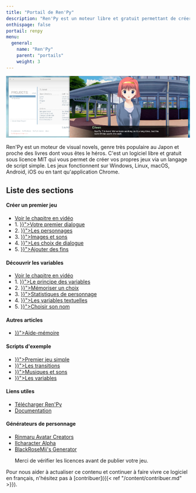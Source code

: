 ```yaml
---
title: "Portail de Ren'Py"
description: "Ren'Py est un moteur libre et gratuit permettant de créer des visual novels sur Windows, Linux, macOS, Android et iOS."
onthispage: false
portail: renpy
menu:
  general:
    name: "Ren'Py"
    parent: "portails"
    weight: 3
---
```


![Bannière du portail Ren'Py](/images/renpy/banniere.png)

Ren'Py est un moteur de visual novels, genre très populaire au Japon et proche des livres dont vous êtes le héros. C'est un logiciel libre et gratuit sous licence MIT qui vous permet de créer vos propres jeux via un langage de script simple. Les jeux fonctionnent sur Windows, Linux, macOS, Android, iOS ou en tant qu'application Chrome.

## Liste des sections

<div id="index-flex-container">
    <section>
        <h4>Créer un premier jeu</h4>
        <ul>
          <li><a href="https://youtu.be/XprVZAtPqDI">Voir le chapitre en vidéo</a></li>
          <li>1. <a href="{{< ref "renpy/creer-un-premier-jeu/votre-premier-dialogue.md" >}}">Votre premier dialogue</a></li>
          <li>2. <a href="{{< ref "renpy/creer-un-premier-jeu/les-personnages.md" >}}">Les personnages</a></li>
          <li>3. <a href="{{< ref "renpy/creer-un-premier-jeu/images-et-sons.md" >}}">Images et sons</a></li>
          <li>4. <a href="{{< ref "renpy/creer-un-premier-jeu/les-choix-de-dialogue.md" >}}">Les choix de dialogue</a></li>
          <li>5. <a href="{{< ref "renpy/creer-un-premier-jeu/ajouter-des-fins.md" >}}">Ajouter des fins</a></li>
        </ul>
    </section>
    <section>
        <h4>Découvrir les variables</h4>
        <ul>
          <li><a href="https://youtu.be/nqWEN4Z2420">Voir le chapitre en vidéo</a></li>
          <li>1. <a href="{{< ref "renpy/decouvrir-les-variables/le-principe-des-variables.md" >}}">Le principe des variables</a></li>
          <li>2. <a href="{{< ref "renpy/decouvrir-les-variables/memoriser-un-choix.md" >}}">Mémoriser un choix</a></li>
          <li>3. <a href="{{< ref "renpy/decouvrir-les-variables/statistiques-de-personnage.md" >}}">Statistiques de personnage</a></li>
          <li>4. <a href="{{< ref "renpy/decouvrir-les-variables/les-variables-textuelles.md" >}}">Les variables textuelles</a></li>
          <li>5. <a href="{{< ref "renpy/decouvrir-les-variables/choisir-le-nom-du-personnage.md" >}}">Choisir son nom</a></li>
        </ul>
    </section>
    <section>
        <h4>Autres articles</h4>
        <ul>
          <li><a href="{{< ref "renpy/memo.md" >}}">Aide-mémoire</a></li>
        </ul>
    </section>
    <section>
        <h4>Scripts d'exemple</h4>
        <ul>
          <li><a href="{{< ref "renpy/scripts/premier-jeu-simple.md" >}}">Premier jeu simple</a></li>
          <li><a href="{{< ref "renpy/scripts/les-transitions.md" >}}">Les transitions</a></li>
          <li><a href="{{< ref "renpy/scripts/musiques-et-sons.md" >}}">Musiques et sons</a></li>
          <li><a href="{{< ref "renpy/scripts/les-variables.md" >}}">Les variables</a></li>
        </ul>
    </section>
    <section>
    	<h4>Liens utiles</h4>
        <ul>
          <li><a href="https://renpy.org/latest.html">Télécharger Ren'Py</a></li>
          <li><a href="https://renpy.org/doc/html/">Documentation</a></li>
        </ul>
    </section>
    <section>
    	<h4>Générateurs de personnage</h4>
        <ul>
          <li><a href="http://www.rinmarugames.com/">Rinmaru Avatar Creators</a></li>
          <li><a href="https://lemmasoft.renai.us/forums/viewtopic.php?t=21515">IIcharacter Alpha</a></li>
          <li><a href="https://forums.rpgmakerweb.com/index.php?threads/blackrosemiis-visual-novel-styled-character-generator.95971/">BlackRoseMii's Generator</a></li>
          <p>Merci de vérifier les licences avant de publier votre jeu.</p>
        </ul>
    </section>
</div>

Pour nous aider à actualiser ce contenu et continuer à faire vivre ce logiciel en français, n'hésitez pas à [contribuer]({{< ref "/content/contribuer.md" >}}).

